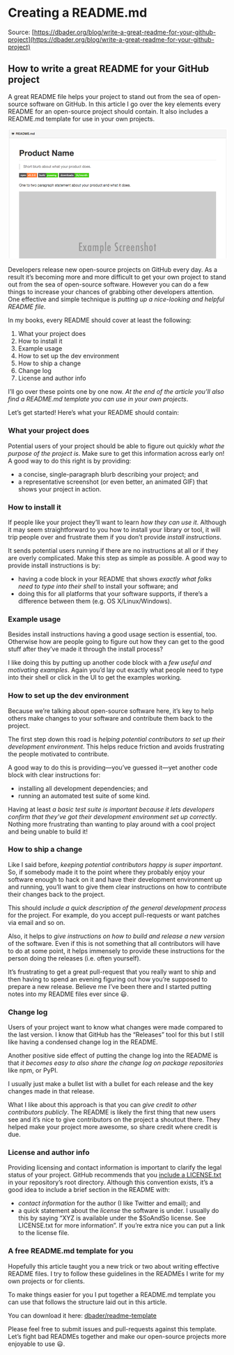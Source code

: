 
# Creating a README.md

Source: [https://dbader.org/blog/write-a-great-readme-for-your-github-project](https://dbader.org/blog/write-a-great-readme-for-your-github-project)

## How to write a great README for your GitHub project

A great README file helps your project to stand out from the sea of open-source software on GitHub. In this article I go over the key elements every README for an open-source project should contain. It also includes a README.md template for use in your own projects.

![example of github readme](./img/github-readme-header.png)

Developers release new open-source projects on GitHub every day. As a result it’s becoming more and more difficult to get your own project to stand out from the sea of open-source software. However you can do a few things to increase your chances of grabbing other developers attention. One effective and simple technique is *putting up a nice-looking and helpful README file*.

In my books, every README should cover at least the following:

1. What your project does
2. How to install it
3. Example usage
4. How to set up the dev environment
5. How to ship a change
6. Change log
7. License and author info

I’ll go over these points one by one now. *At the end of the article you’ll also find a README.md template you can use in your own projects*.

Let’s get started! Here’s what your README should contain:

### What your project does

Potential users of your project should be able to figure out quickly *what the purpose of the project is*. Make sure to get this information across early on! A good way to do this right is by providing:

* a concise, single-paragraph blurb describing your project; and
* a representative screenshot (or even better, an animated GIF) that shows your project in action.

### How to install it

If people like your project they’ll want to learn *how they can use it*. Although it may seem straightforward to you how to install your library or tool, it will trip people over and frustrate them if you don’t provide *install instructions*.

It sends potential users running if there are no instructions at all or if they are overly complicated. Make this step as simple as possible. A good way to provide install instructions is by:

* having a code block in your README that shows *exactly what folks need to type into their shell* to install your software; and
* doing this for all platforms that your software supports, if there’s a difference between them (e.g. OS X/Linux/Windows).

### Example usage

Besides install instructions having a good usage section is essential, too. Otherwise how are people going to figure out how they can get to the good stuff after they’ve made it through the install process?

I like doing this by putting up another code block with a *few useful and motivating examples*. Again you’d lay out exactly what people need to type into their shell or click in the UI to get the examples working.

### How to set up the dev environment

Because we’re talking about open-source software here, it’s key to help others make changes to your software and contribute them back to the project.

The first step down this road is *helping potential contributors to set up their development environment*. This helps reduce friction and avoids frustrating the people motivated to contribute.

A good way to do this is providing—you’ve guessed it—yet another code block with clear instructions for:

* installing all development dependencies; and
* running an automated test suite of some kind.

Having at least *a basic test suite is important because it lets developers confirm that they’ve got their development environment set up correctly*. Nothing more frustrating than wanting to play around with a cool project and being unable to build it!

### How to ship a change

Like I said before, *keeping potential contributors happy is super important*. So, if somebody made it to the point where they probably enjoy your software enough to hack on it and have their development environment up and running, you’ll want to give them clear instructions on how to contribute their changes back to the project.

This should *include a quick description of the general development process* for the project. For example, do you accept pull-requests or want patches via email and so on.

Also, it helps to *give instructions on how to build and release a new version* of the software. Even if this is not something that all contributors will have to do at some point, it helps immensely to provide these instructions for the person doing the releases (i.e. often yourself).

It’s frustrating to get a great pull-request that you really want to ship and then having to spend an evening figuring out how you’re supposed to prepare a new release. Believe me I’ve been there and I started putting notes into my README files ever since 😃.

### Change log

Users of your project want to know what changes were made compared to the last version. I know that GitHub has the “Releases” tool for this but I still like having a condensed change log in the README.

Another positive side effect of putting the change log into the README is that *it becomes easy to also share the change log on package repositories* like npm, or PyPI.

I usually just make a bullet list with a bullet for each release and the key changes made in that release.

What I like about this approach is that you can *give credit to other contributors publicly*. The README is likely the first thing that new users see and it’s nice to give contributors on the project a shoutout there. They helped make your project more awesome, so share credit where credit is due.


### License and author info

Providing licensing and contact information is important to clarify the legal status of your project. GitHub recommends that you [include a LICENSE.txt](https://help.github.com/articles/open-source-licensing/) in your repository’s root directory. Although this convention exists, it’s a good idea to include a brief section in the README with:

* *contact information* for the author (I like Twitter and email); and
* a quick statement about the *license* the software is under. I usually do this by saying “XYZ is available under the $SoAndSo license. See LICENSE.txt for more information”. If you’re extra nice you can put a link to the license file.

### A free README.md template for you

Hopefully this article taught you a new trick or two about writing effective README files. I try to follow these guidelines in the READMEs I write for my own projects or for clients.

To make things easier for you I put together a README.md template you can use that follows the structure laid out in this article.

You can download it here: [dbader/readme-template](https://github.com/dbader/readme-template)

Please feel free to submit issues and pull-requests against this template. Let’s fight bad READMEs together and make our open-source projects more enjoyable to use 😃.
